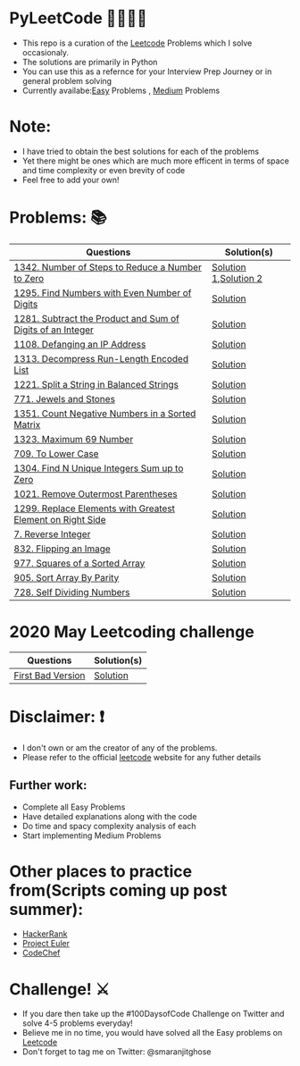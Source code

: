 # PyLeetCode 👨‍💻👩‍💻
- This repo is a curation of the [Leetcode](https://leetcode.com/) Problems which I solve occasionaly.
- The solutions are primarily in Python
- You can use this as a refernce for your Interview Prep Journey or in general problem solving
- Currently availabe:[Easy](https://leetcode.com/problemset/algorithms/?difficulty=Easy) Problems , [Medium](https://leetcode.com/problemset/algorithms/?difficulty=Medium) Problems

# Note:
- I have tried to obtain the best solutions for each of the problems
- Yet there might be ones which are much more efficent in terms of space and time complexity or even brevity of code
- Feel free to add your own!

# Problems: 📚

| Questions | Solution(s) |
| --------- | --------- |
|[1342. Number of Steps to Reduce a Number to Zero](https://leetcode.com/problems/number-of-steps-to-reduce-a-number-to-zero/)| [Solution 1](https://github.com/smaranjitghose/PyLeetCode/blob/master/solutions_easy/1342.py),[Solution 2](https://github.com/smaranjitghose/PyLeetCode/tree/master/solutions_easy/1342_2.py) | 
|[1295. Find Numbers with Even Number of Digits](https://leetcode.com/problems/find-numbers-with-even-number-of-digits/)| [Solution](https://github.com/smaranjitghose/PyLeetCode/blob/master/solutions_easy/1295.py) | 
|[1281. Subtract the Product and Sum of Digits of an Integer](https://leetcode.com/problems/subtract-the-product-and-sum-of-digits-of-an-integer/)| [Solution](https://github.com/smaranjitghose/PyLeetCode/blob/master/solutions_easy/1281.py) | 
|[1108. Defanging an IP Address](https://leetcode.com/problems/defanging-an-ip-address/)| [Solution](https://github.com/smaranjitghose/PyLeetCode/blob/master/solutions_easy/1281.py) | 
|[1313. Decompress Run-Length Encoded List](https://leetcode.com/problems/decompress-run-length-encoded-list/)| [Solution](https://github.com/smaranjitghose/PyLeetCode/blob/master/solutions_easy/1313.py) | 
|[1221. Split a String in Balanced Strings](https://leetcode.com/problems/split-a-string-in-balanced-strings/)| [Solution](https://github.com/smaranjitghose/PyLeetCode/blob/master/solutions_easy/1221.py) | 
|[771. Jewels and Stones](https://leetcode.com/problems/jewels-and-stones/)| [Solution](https://github.com/smaranjitghose/PyLeetCode/blob/master/solutions_easy/771.py) | 
|[1351. Count Negative Numbers in a Sorted Matrix](https://leetcode.com/problems/count-negative-numbers-in-a-sorted-matrix/)| [Solution](https://github.com/smaranjitghose/PyLeetCode/blob/master/solutions_easy/1351.py) | 
|[1323. Maximum 69 Number](https://leetcode.com/problems/maximum-69-number/)| [Solution](https://github.com/smaranjitghose/PyLeetCode/blob/master/solutions_easy/1323.py) | 
|[709. To Lower Case](https://leetcode.com/problems/to-lower-case/)| [Solution](https://github.com/smaranjitghose/PyLeetCode/blob/master/solutions_easy/709.py) | 
|[1304. Find N Unique Integers Sum up to Zero](https://leetcode.com/problems/find-n-unique-integers-sum-up-to-zero/)| [Solution](https://github.com/smaranjitghose/PyLeetCode/blob/master/solutions_easy/1304.py) | 
|[1021. Remove Outermost Parentheses](https://leetcode.com/problems/remove-outermost-parentheses/)| [Solution](https://github.com/smaranjitghose/PyLeetCode/blob/master/solutions_easy/1021.py) | 
|[1299. Replace Elements with Greatest Element on Right Side](https://leetcode.com/problems/replace-elements-with-greatest-element-on-right-side/)| [Solution](https://github.com/smaranjitghose/PyLeetCode/blob/master/solutions_easy/1299.py) |
|[7. Reverse Integer](https://leetcode.com/problems/reverse-integer/)| [Solution](https://github.com/smaranjitghose/PyLeetCode/blob/master/solutions_easy/7.py) | 
|[832. Flipping an Image](https://leetcode.com/problems/flipping-an-image/)| [Solution](https://github.com/smaranjitghose/PyLeetCode/blob/master/solutions_easy/832.py) | 
|[977. Squares of a Sorted Array](https://leetcode.com/problems/squares-of-a-sorted-array/)| [Solution](https://github.com/smaranjitghose/PyLeetCode/blob/master/solutions_easy/977.py) | 
|[905. Sort Array By Parity](https://leetcode.com/problems/sort-array-by-parity/)| [Solution](https://github.com/smaranjitghose/PyLeetCode/blob/master/solutions_easy/905.py) | 
|[728. Self Dividing Numbers](https://leetcode.com/problems/self-dividing-numbers/)| [Solution](https://github.com/smaranjitghose/PyLeetCode/blob/master/solutions_easy/728.py) | 

# 2020 May Leetcoding challenge

| Questions | Solution(s) |
| --------- | --------- |
|[First Bad Version](https://leetcode.com/explore/challenge/card/may-leetcoding-challenge/534/week-1-may-1st-may-7th/3316/)| [Solution](https://github.com/smaranjitghose/PyLeetCode/blob/master/solutions_easy/728.py) | 



# Disclaimer: ❗
- I don't own or am the creator of any of the problems.
- Please refer to the official [leetcode](https://leetcode.com/) website for any futher details

## Further work:
- Complete all Easy Problems
- Have detailed explanations along with the code
- Do time and spacy complexity analysis of each
- Start implementing Medium Problems

# Other places to practice from(Scripts coming up post summer):

- [HackerRank](https://www.hackerrank.com/)
- [Project Euler](https://projecteuler.net/)
- [CodeChef](https://www.codechef.com/problems/school)

# Challenge! ⚔
- If you dare then take up the #100DaysofCode Challenge on Twitter and solve 4-5 problems everyday!
- Believe me in no time, you would have solved all the Easy problems on [Leetcode](https://leetcode.com/)
- Don't forget to tag me on Twitter: @smaranjitghose 
